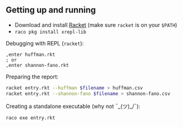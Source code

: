 ## Getting up and running

* Download and install [Racket](https://download.racket-lang.org/) (make sure `racket` is on your `$PATH`)
* `raco pkg install xrepl-lib`

Debugging with REPL (`racket`):
```rkt
,enter huffman.rkt
; or
,enter shannon-fano.rkt
```

Preparing the report:
```sh
racket entry.rkt --huffman $filename > huffman.csv
racket entry.rkt --shannon-fano $filename > shannon-fano.csv
```

Creating a standalone executable (why not ¯\_(ツ)_/¯):
```sh
raco exe entry.rkt
```

